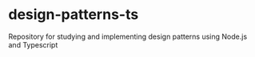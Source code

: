 # design-patterns-ts
Repository for studying and implementing design patterns using Node.js and Typescript
